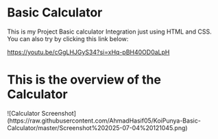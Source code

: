 # Basic Calculator
This is my Project Basic calculator Integration just using HTML and CSS.
You can also try by clicking this link below: 

https://youtu.be/cGgLHJGyS34?si=xHq-pBH40OD0aLpH

<h1>This is the overview of the Calculator</h1>
![Calculator Screenshot](https://raw.githubusercontent.com/AhmadHasif05/KoiPunya-Basic-Calculator/master/Screenshot%202025-07-04%20121045.png)


